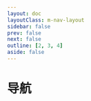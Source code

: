 ```yaml
---
layout: doc
layoutClass: m-nav-layout
sidebar: false
prev: false
next: false
outline: [2, 3, 4]
aside: false
---
```


<style src="/.vitepress/theme/style/nav.scss"></style>

<script setup>
import { NAV_DATA } from '/.vitepress/theme/untils/data'
</script>

# 导航

<MNavLinks v-for="{title, items} in NAV_DATA" :title="title" :items="items"/>